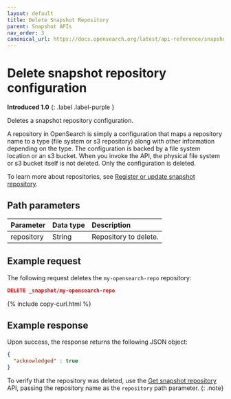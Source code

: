 ```yaml
---
layout: default
title: Delete Snapshot Repository
parent: Snapshot APIs
nav_order: 3
canonical_url: https://docs.opensearch.org/latest/api-reference/snapshots/delete-snapshot-repository/
---
```


# Delete snapshot repository configuration
**Introduced 1.0**
{: .label .label-purple }

 Deletes a snapshot repository configuration.  
 
 A repository in OpenSearch is simply a configuration that maps a repository name to a type (file system or s3 repository) along with other information depending on the type. The configuration is backed by a file system location or an s3 bucket. When you invoke the API, the physical file system or s3 bucket itself is not deleted. Only the configuration is deleted.

 To learn more about repositories, see [Register or update snapshot repository]({{site.url}}{{site.baseurl}}/api-reference/snapshots/create-repository).

## Path parameters

Parameter | Data type | Description
:--- | :--- | :---
repository | String | Repository to delete. |

## Example request

The following request deletes the `my-opensearch-repo` repository:

````json
DELETE _snapshot/my-opensearch-repo
````
{% include copy-curl.html %}

## Example response

Upon success, the response returns the following JSON object:

````json
{
  "acknowledged" : true
}
````

To verify that the repository was deleted, use the [Get snapshot repository]({{site.url}}{{site.baseurl}}/api-reference/snapshots/get-snapshot-repository) API, passing the repository name as the `repository` path parameter.
{: .note}